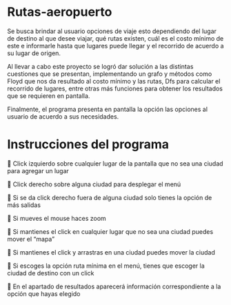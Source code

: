# Rutas-aeropuerto

Se busca brindar al usuario opciones de viaje esto dependiendo del lugar de destino al que desee viajar, qué rutas existen, cuál es el costo mínimo de este e informarle hasta que lugares puede llegar y el recorrido de acuerdo a su lugar de origen.

Al llevar a cabo este proyecto se logró dar solución a las distintas cuestiones que se presentan, implementando un grafo y métodos como Floyd que nos da resultado al costo mínimo y las rutas, Dfs para calcular el recorrido de lugares, entre otras más funciones para obtener los resultados que se requieren en pantalla.

Finalmente, el programa presenta en pantalla la opción las opciones al usuario de acuerdo a sus necesidades.

# Instrucciones del programa

 Click izquierdo sobre cualquier lugar de la pantalla que no sea una ciudad para agregar un lugar

 Click derecho sobre alguna ciudad para desplegar el menú

 Si se da click derecho fuera de alguna ciudad solo tienes la opción de más salidas

 Si mueves el mouse haces zoom

 Si mantienes el click en cualquier lugar que no sea una ciudad puedes mover el “mapa”

 Si mantienes el click y arrastras en una ciudad puedes mover la ciudad

 Si escoges la opción ruta mínima en el menú, tienes que escoger la ciudad de destino con un click

 En el apartado de resultados aparecerá información correspondiente a la opción que hayas elegido
